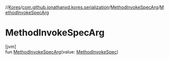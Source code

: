 //[Kores](../../../index.md)/[com.github.jonathanxd.kores.serialization](../index.md)/[MethodInvokeSpecArg](index.md)/[MethodInvokeSpecArg](-method-invoke-spec-arg.md)

# MethodInvokeSpecArg

[jvm]\
fun [MethodInvokeSpecArg](-method-invoke-spec-arg.md)(value: [MethodInvokeSpec](../../com.github.jonathanxd.kores.common/-method-invoke-spec/index.md))
